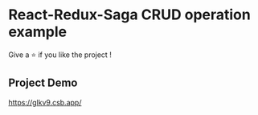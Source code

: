 # React-Redux-Saga CRUD operation example

Give a :star: if you like the project !
## Project Demo

https://glkv9.csb.app/
